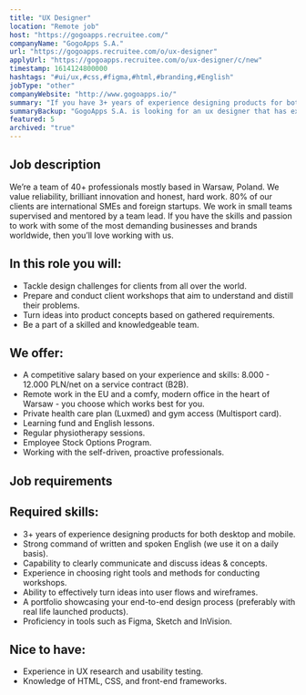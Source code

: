 ```yaml
---
title: "UX Designer"
location: "Remote job"
host: "https://gogoapps.recruitee.com/"
companyName: "GogoApps S.A."
url: "https://gogoapps.recruitee.com/o/ux-designer"
applyUrl: "https://gogoapps.recruitee.com/o/ux-designer/c/new"
timestamp: 1614124800000
hashtags: "#ui/ux,#css,#figma,#html,#branding,#English"
jobType: "other"
companyWebsite: "http://www.gogoapps.io/"
summary: "If you have 3+ years of experience designing products for both desktop and mobile, GogoApps S.A. is looking for someone with your knowledge."
summaryBackup: "GogoApps S.A. is looking for an ux designer that has experience in: #ui/ux, #css, #html."
featured: 5
archived: "true"
---
```


## Job description

We’re a team of 40+ professionals mostly based in Warsaw, Poland. We value reliability, brilliant innovation and honest, hard work. 80% of our clients are international SMEs and foreign startups. We work in small teams supervised and mentored by a team lead. If you have the skills and passion to work with some of the most demanding businesses and brands worldwide, then you’ll love working with us.

## In this role you will:

*   Tackle design challenges for clients from all over the world.
*   Prepare and conduct client workshops that aim to understand and distill their problems.
*   Turn ideas into product concepts based on gathered requirements.
*   Be a part of a skilled and knowledgeable team.

## We offer:

*   A competitive salary based on your experience and skills: 8.000 - 12.000 PLN/net on a service contract (B2B).
*   Remote work in the EU and a comfy, modern office in the heart of Warsaw - you choose which works best for you.
*   Private health care plan (Luxmed) and gym access (Multisport card).
*   Learning fund and English lessons.
*   Regular physiotherapy sessions.
*   Employee Stock Options Program.
*   Working with the self-driven, proactive professionals.

## Job requirements

## Required skills:

*   3+ years of experience designing products for both desktop and mobile.
*   Strong command of written and spoken English (we use it on a daily basis).
*   Capability to clearly communicate and discuss ideas & concepts.
*   Experience in choosing right tools and methods for conducting workshops.
*   Ability to effectively turn ideas into user flows and wireframes.
*   A portfolio showcasing your end-to-end design process (preferably with real life launched products).
*   Proficiency in tools such as Figma, Sketch and InVision.

## Nice to have:

*   Experience in UX research and usability testing.
*   Knowledge of HTML, CSS, and front-end frameworks.
